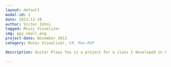 ```yaml
---
layout: default
modal-id: 1
date: 2013-11-28
author: Victor Zohni
tagged: Music Visualizer
img: gpy_small.png
project-date: November 2013
category: Music Visualizer, C#, Max-MSP

description: Guitar Plays You is a project for a class I developed in Fall of 2013. In entails an electrical guitar connected to a computer to a projection/monitor/TV that will take the kinesthetic data from the guitar. This was done with an accelerometer/tilt sensor from a Nintendo Wii-Remote (Wiimote) attached onto the headstock of the guitar. With this data, sound will be generated depending on the user’s placement of the guitar and Wiimote. The pitch is determined by the x and y axis in a 3D space, which is assigned to a G major scale. The guitar is tuned in open G, so the user can openly strum the guitar, and move it around to create music without any previous training of the instrument. Visuals are created to accompany the sounds, and provide the user with a unique and enjoyable experience!</br></br><a href="http://facs3936vz.tumblr.com//"> Website</a>

---
```

